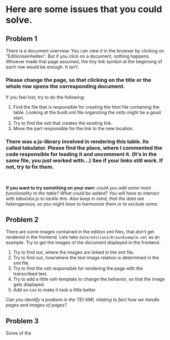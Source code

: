 # Here are some issues that you could solve.

## Problem 1

There is a document overview. You can view it in the browser by clicking on "Editionseinheiten". But if you click on a document, nothing happens. Whoever made that page assumed, the tiny link symbol at the beginning of each row would be enough. It isn’t.



### Please change the page, so that clicking on the title or the whole row opens the corresponding document.


If you feel lost, try to do the following:
1. Find the file that is responsible for creating the html file containing the table. Looking at the buidl.xml file organizing the xslts might be a good start.
2. Try to find the xslt that creates the existing link.
3. Move the part responsible for the link to the new location.

### There was a js-library involved in rendering this table. Its called tabulator. Please find the place, where I commented the code responsible for loading it and uncomment it. (It’s in the same file, you just worked with…) See if your links still work. If not, try to fix them.

<br/>

**If you want to try something on your own:** *could you add some more functionality to the table? What could be added? You will have to interact with tabulutor.js to tackle this. Also keep in mind, that the data are heterogenous, so you might have to harmonize them or to exclude some.*


## Problem 2

There are some images contained in the edition xml files, that don’t get rendered in the frontend. Lets take ```data/editions/KrausExample.xml``` as an example. Try to get the images of the document displayed in the frontend.
1. Try to find out, where the images are linked in the xml file.
2. Try to find out, how/where the text image relation is determined in the xml file.
3. Try to find the xslt responsible for rendering the page with the transcribed text.
4. Try to add a little xslt-template to change the behavior, so that the image gets displayed.
5. Add so css to make it look a little better.

*Can you identify a problem in the TEI-XML relating to fact how we handle pages and images of pages?*

## Problem 3
Some of the 